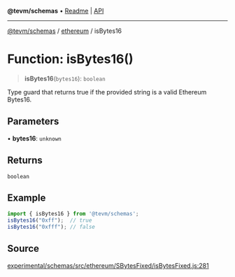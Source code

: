 **@tevm/schemas** • [Readme](../../README.md) \| [API](../../modules.md)

***

[@tevm/schemas](../../README.md) / [ethereum](../README.md) / isBytes16

# Function: isBytes16()

> **isBytes16**(`bytes16`): `boolean`

Type guard that returns true if the provided string is a valid Ethereum Bytes16.

## Parameters

• **bytes16**: `unknown`

## Returns

`boolean`

## Example

```ts
import { isBytes16 } from '@tevm/schemas';
isBytes16("0xff");  // true
isBytes16("0xfff"); // false
````

## Source

[experimental/schemas/src/ethereum/SBytesFixed/isBytesFixed.js:281](https://github.com/evmts/tevm-monorepo/blob/main/experimental/schemas/src/ethereum/SBytesFixed/isBytesFixed.js#L281)
